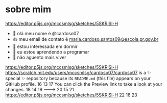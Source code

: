 # sobre mim

https://editor.p5js.org/mccsmlsg/sketches/5SKRlSl-H
- 👋 olá meu nome é @cardoso07
- 👍 meu email de contato é maria.cardoso.santos09@escola.pr.gov.br
- 👀 estou interessada em dormir 
- 🌱 eu estou aprendendo a programar 
- 💞️ não aguento mais viver

https://editor.p5js.org/mccsmlsg/sketches/5SKRlSl-H
https://scratch.mit.edu/users/mccsmlsg/cardoso07/cardoso07 is a ✨ special ✨ repository because its `README.md` (this file) appears on your GitHub profile.
16
13
17
You can click the Preview link to take a look at your changes.
18
14
19
--->
20
15
21
https://editor.p5js.org/mccsmlsg/sketches/5SKRlSl-H
22
16
23
